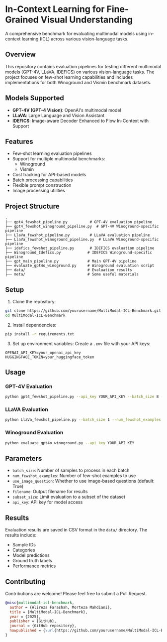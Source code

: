 # In-Context Learning for Fine-Grained Visual Understanding

A comprehensive benchmark for evaluating multimodal models using in-context learning (ICL) across various vision-language tasks.

## Overview

This repository contains evaluation pipelines for testing different multimodal models (GPT-4V, LLaVA, IDEFICS) on various vision-language tasks. The project focuses on few-shot learning capabilities and includes implementations for both Winoground and Vismin benchmark datasets.

## Models Supported

- **GPT-4V (GPT-4 Vision)**: OpenAI's multimodal model
- **LLaVA**: Large Language and Vision Assistant
- **IDEFICS**: Image-aware Decoder Enhanced to Flow In-Context with Support

## Features

- Few-shot learning evaluation pipelines
- Support for multiple multimodal benchmarks:
  - Winoground
  - Vismin
- Cost tracking for API-based models
- Batch processing capabilities
- Flexible prompt construction
- Image processing utilities

## Project Structure

```
.
├── gpt4_fewshot_pipeline.py          # GPT-4V evaluation pipeline
├── gpt4_fewshot_winoground_pipeline.py  # GPT-4V Winoground-specific pipeline
├── LlaVa_fewshot_pipeline.py         # LLaVA evaluation pipeline
├── LlaVa_fewshot_winoground_pipeline.py  # LLaVA Winoground-specific pipeline
├── idefics_fewshot_pipeline.py       # IDEFICS evaluation pipeline
├── Winoground_Idefics.py            # IDEFICS Winoground-specific pipeline
├── gpt_main_pipeline.py             # Main GPT-4V pipeline
├── evaluate_gpt4o_winoground.py     # Winoground evaluation script
├── data/                            # Evaluation results
├── meta/                            # Some useful materials
```

## Setup

1. Clone the repository:
```bash
git clone https://github.com/yourusername/MultiModal-ICL-Benchmark.git
cd MultiModal-ICL-Benchmark
```

2. Install dependencies:
```bash
pip install -r requirements.txt
```

3. Set up environment variables:
Create a `.env` file with your API keys:
```
OPENAI_API_KEY=your_openai_api_key
HUGGINGFACE_TOKEN=your_huggingface_token
```

## Usage

### GPT-4V Evaluation

```bash
python gpt4_fewshot_pipeline.py --api_key YOUR_API_KEY --batch_size 8 --num_fewshot_examples 8
```

### LLaVA Evaluation

```bash
python LlaVa_fewshot_pipeline.py --batch_size 1 --num_fewshot_examples 8
```

### Winoground Evaluation

```bash
python evaluate_gpt4o_winoground.py --api_key YOUR_API_KEY
```

## Parameters

- `batch_size`: Number of samples to process in each batch
- `num_fewshot_examples`: Number of few-shot examples to use
- `use_image_question`: Whether to use image-based questions (default: True)
- `filename`: Output filename for results
- `subset_size`: Limit evaluation to a subset of the dataset
- `api_key`: API key for model access

## Results

Evaluation results are saved in CSV format in the `data/` directory. The results include:
- Sample IDs
- Categories
- Model predictions
- Ground truth labels
- Performance metrics

## Contributing

Contributions are welcome! Please feel free to submit a Pull Request.

```bibtex
@misc{multimodal-icl-benchmark,
  author = {Alireza Farashah, Morteza Mahdiani},
  title = {MultiModal-ICL-Benchmark},
  year = {2025},
  publisher = {GitHub},
  journal = {GitHub repository},
  howpublished = {\url{https://github.com/yourusername/MultiModal-ICL-Benchmark}}
}
```
